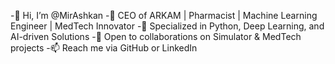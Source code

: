 -👋 Hi, I’m @MirAshkan
-👀 CEO of ARKAM | Pharmacist | Machine Learning Engineer | MedTech Innovator
-🚀 Specialized in Python, Deep Learning, and AI-driven Solutions
-🤝 Open to collaborations on Simulator & MedTech projects
-📫 Reach me via GitHub or LinkedIn

<!---
MirAshkan/MirAshkan is a ✨ special ✨ repository because its `README.md` (this file) appears on your GitHub profile.
You can click the Preview link to take a look at your changes.
--->
